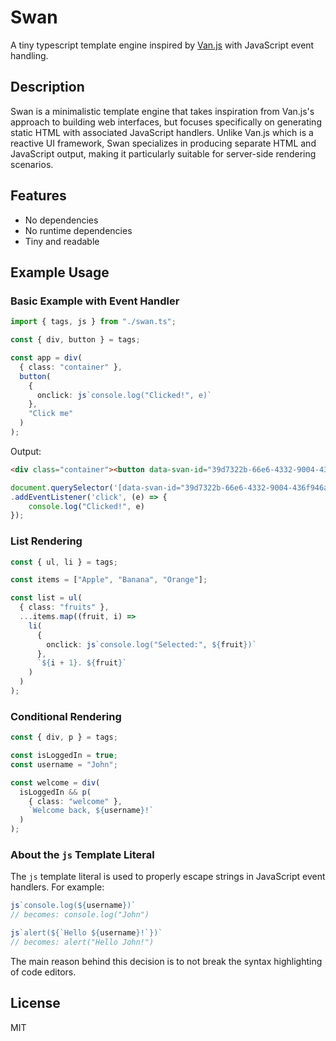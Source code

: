 # Swan
A tiny typescript template engine inspired by [Van.js](https://github.com/vanjs-org/van) with JavaScript event handling.

## Description
Swan is a minimalistic template engine that takes inspiration from Van.js's approach to building web interfaces, but focuses specifically on generating static HTML with associated JavaScript handlers. Unlike Van.js which is a reactive UI framework, Swan specializes in producing separate HTML and JavaScript output, making it particularly suitable for server-side rendering scenarios.

## Features
- No dependencies
- No runtime dependencies
- Tiny and readable

## Example Usage

### Basic Example with Event Handler
```typescript
import { tags, js } from "./swan.ts";

const { div, button } = tags;

const app = div(
  { class: "container" },
  button(
    { 
      onclick: js`console.log("Clicked!", e)` 
    },
    "Click me"
  )
);
```

Output:

```html
<div class="container"><button data-svan-id="39d7322b-66e6-4332-9004-436f946ac50a">Click me</button></div>
```

```javascript
document.querySelector('[data-svan-id="39d7322b-66e6-4332-9004-436f946ac50a"]')
.addEventListener('click', (e) => {
    console.log("Clicked!", e)
});
```

### List Rendering
```typescript
const { ul, li } = tags;

const items = ["Apple", "Banana", "Orange"];

const list = ul(
  { class: "fruits" },
  ...items.map((fruit, i) => 
    li(
      { 
        onclick: js`console.log("Selected:", ${fruit})` 
      },
      `${i + 1}. ${fruit}`
    )
  )
);
```

### Conditional Rendering
```typescript
const { div, p } = tags;

const isLoggedIn = true;
const username = "John";

const welcome = div(
  isLoggedIn && p(
    { class: "welcome" },
    `Welcome back, ${username}!`
  )
);
```

### About the `js` Template Literal
The `js` template literal is used to properly escape strings in JavaScript event handlers. For example:

```typescript
js`console.log(${username})` 
// becomes: console.log("John")

js`alert(${`Hello ${username}!`})`
// becomes: alert("Hello John!")
```

The main reason behind this decision is to not break the syntax highlighting of code editors.

## License
MIT
